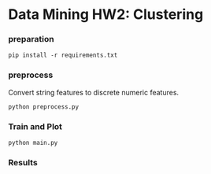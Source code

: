 # Data Mining HW2: Clustering

### preparation
```
pip install -r requirements.txt
```

### preprocess
Convert string features to discrete numeric features.
```
python preprocess.py
```

### Train and Plot
```
python main.py
```

### Results

